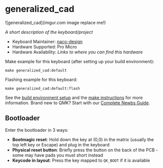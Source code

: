 # generalized_cad

![generalized_cad](imgur.com image replace me!)

*A short description of the keyboard/project*

* Keyboard Maintainer: [naco-design](https://github.com/naco-design)
* Hardware Supported: Pro Micro
* Hardware Availability: *Links to where you can find this hardware*

Make example for this keyboard (after setting up your build environment):

    make generalized_cad:default

Flashing example for this keyboard:

    make generalized_cad:default:flash

See the [build environment setup](https://docs.qmk.fm/#/getting_started_build_tools) and the [make instructions](https://docs.qmk.fm/#/getting_started_make_guide) for more information. Brand new to QMK? Start with our [Complete Newbs Guide](https://docs.qmk.fm/#/newbs).

## Bootloader

Enter the bootloader in 3 ways:

* **Bootmagic reset**: Hold down the key at (0,0) in the matrix (usually the top left key or Escape) and plug in the keyboard
* **Physical reset button**: Briefly press the button on the back of the PCB - some may have pads you must short instead
* **Keycode in layout**: Press the key mapped to `QK_BOOT` if it is available
